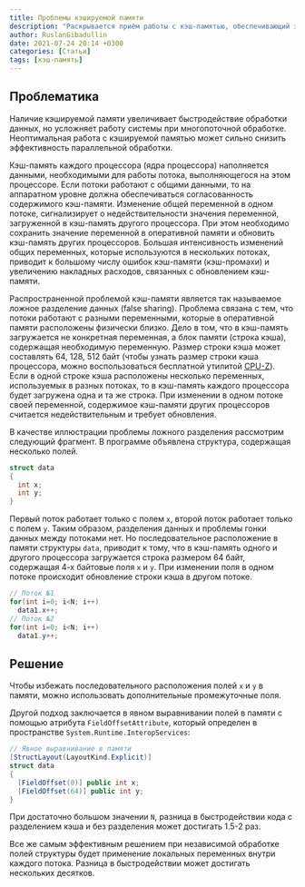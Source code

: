 ```yaml
---
title: Проблемы кэшируемой памяти
description: "Раскрывается приём работы с кэш-памятью, обеспечивающий эффективную работу приложения по критерию быстродействия в многопоточном сценарии."
author: RuslanGibadullin
date: 2021-07-24 20:14 +0300
categories: [Статьи]
tags: [кэш-память]
---
```

## Проблематика

Наличие кэшируемой памяти увеличивает быстродействие обработки данных, но усложняет работу системы при многопоточной обработке. Неоптимальная работа с кэшируемой памятью может сильно снизить эффективность параллельной обработки.

Кэш-память каждого процессора (ядра процессора) наполняется данными, необходимыми для работы потока, выполняющегося на этом процессоре. Если потоки работают с общими данными, то на аппаратном уровне должна обеспечиваться согласованность содержимого кэш-памяти. Изменение общей переменной в одном потоке, сигнализирует о недействительности значения переменной, загруженной в кэш-память другого процессора. При этом необходимо сохранить значение переменной в оперативной памяти и обновить кэш-память других процессоров. Большая интенсивность изменений общих переменных, которые используются в нескольких потоках, приводит к большому числу ошибок кэш-памяти (кэш-промахи) и увеличению накладных расходов, связанных с обновлением кэш-памяти.

Распространенной проблемой кэш-памяти является так называемое ложное разделение данных (false sharing). Проблема связана с тем, что потоки работают с разными переменными, которые в оперативной памяти расположены физически близко. Дело в том, что в кэш-память загружается не конкретная переменная, а блок памяти (строка кэша), содержащая необходимую переменную. Размер строки кэша может составлять 64, 128, 512 байт (чтобы узнать размер строки кэша процессора, можно воспользоваться бесплатной утилитой [CPU-Z](https://www.cpuid.com/softwares/cpu-z.html)). Если в одной строке кэша расположены несколько переменных, используемых в разных потоках, то в кэш-память каждого процессора будет загружена одна и та же строка. При изменении в одном потоке своей переменной, содержимое кэш-памяти других процессоров считается недействительным и требует обновления.

В качестве иллюстрации проблемы ложного разделения рассмотрим следующий фрагмент. В программе объявлена структура, содержащая несколько полей.

```csharp
struct data 
{
  int x;
  int y;
}
```

Первый поток работает только с полем `x`, второй поток работает только с полем `y`. Таким образом, разделения данных и проблемы гонки данных между потоками нет. Но последовательное расположение в памяти структуры `data`, приводит к тому, что в кэш-память одного и другого процессора загружается строка размером 64 байт, содержащая 4-х байтовые поля `x` и `y`. При изменении поля в одном потоке происходит обновление строки кэша в другом потоке.

```csharp
// Поток №1
for(int i=0; i<N; i++)
  data1.x++; 
// Поток №2
for(int i=0; i<N; i++)
  data1.y++;
```

## Решение

Чтобы избежать последовательного расположения полей `x` и `y` в памяти, можно использовать дополнительные промежуточные поля.

Другой подход заключается в явном выравнивании полей в памяти с помощью атрибута `FieldOffsetAttribute`, который определен в пространстве `System.Runtime.InteropServices`:

```csharp
// Явное выравнивание в памяти
[StructLayout(LayoutKind.Explicit)] 
struct data 
{
  [FieldOffset(0)] public int x; 
  [FieldOffset(64)] public int y; 
}
```

При достаточно большом значении `N`, разница в быстродействии кода с разделением кэша и без разделения может достигать 1.5-2 раз. 

Все же самым эффективным решением при независимой обработке полей структуры будет применение локальных переменных внутри каждого потока. Разница в быстродействии может достигать нескольких десятков.